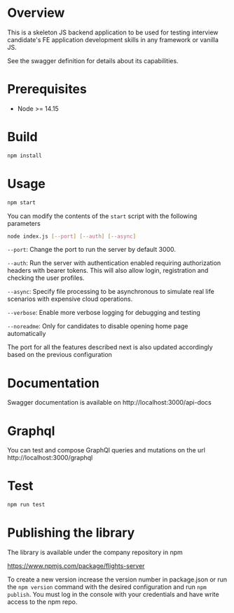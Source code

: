 # Overview
This is a skeleton JS backend application to be used for testing interview candidate's FE application development skills in any framework or vanilla JS.

See the swagger definition for details about its capabilities.

# Prerequisites
- Node >= 14.15

# Build
```bash
npm install
```

# Usage
```bash
npm start
```

You can modify the contents of the `start` script with the following parameters 

```bash
node index.js [--port] [--auth] [--async]
```

`--port`: Change the port to run the server by default 3000.

`--auth`: Run the server with authentication enabled requiring authorization headers with bearer tokens. This will also allow login, registration and checking the user profiles.

`--async`: Specify file processing to be asynchronous to simulate real life scenarios with expensive cloud operations.

`--verbose`: Enable more verbose logging for debugging and testing

`--noreadme`: Only for candidates to disable opening home page automatically

The port for all the features described next is also updated accordingly based on the previous configuration

# Documentation
Swagger documentation is available on http://localhost:3000/api-docs

# Graphql
You can test and compose GraphQl queries and mutations on the url http://localhost:3000/graphql

# Test
```bash
npm run test
```
# Publishing the library

The library is available under the company repository in npm

https://www.npmjs.com/package/flights-server

To create a new version increase the version number in package.json or run the `npm version` command with the desired configuration and run `npm publish`. You must log in the
console with your credentials and have write access to the npm repo.


